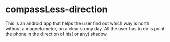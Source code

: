 # compassLess-direction
This is an android app that helps the user find out which way is north without a magnetometer, on a clear sunny day. All the user has to do is point the phone in the direction of his( or any) shadow.
